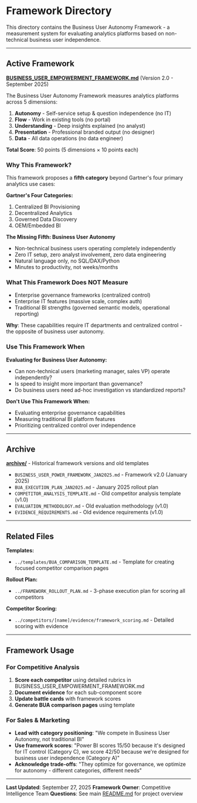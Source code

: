 # Framework Directory

This directory contains the Business User Autonomy Framework - a measurement system for evaluating analytics platforms based on non-technical business user independence.

---

## Active Framework

**[BUSINESS_USER_EMPOWERMENT_FRAMEWORK.md](BUSINESS_USER_EMPOWERMENT_FRAMEWORK.md)** (Version 2.0 - September 2025)

The Business User Autonomy Framework measures analytics platforms across 5 dimensions:
1. **Autonomy** - Self-service setup & question independence (no IT)
2. **Flow** - Work in existing tools (no portal)
3. **Understanding** - Deep insights explained (no analyst)
4. **Presentation** - Professional branded output (no designer)
5. **Data** - All data operations (no data engineer)

**Total Score**: 50 points (5 dimensions × 10 points each)

### Why This Framework?

This framework proposes a **fifth category** beyond Gartner's four primary analytics use cases:

**Gartner's Four Categories:**
1. Centralized BI Provisioning
2. Decentralized Analytics
3. Governed Data Discovery
4. OEM/Embedded BI

**The Missing Fifth: Business User Autonomy**
- Non-technical business users operating completely independently
- Zero IT setup, zero analyst involvement, zero data engineering
- Natural language only, no SQL/DAX/Python
- Minutes to productivity, not weeks/months

### What This Framework Does NOT Measure

- Enterprise governance frameworks (centralized control)
- Enterprise IT features (massive scale, complex auth)
- Traditional BI strengths (governed semantic models, operational reporting)

**Why**: These capabilities require IT departments and centralized control - the opposite of business user autonomy.

### Use This Framework When

**Evaluating for Business User Autonomy:**
- Can non-technical users (marketing manager, sales VP) operate independently?
- Is speed to insight more important than governance?
- Do business users need ad-hoc investigation vs standardized reports?

**Don't Use This Framework When:**
- Evaluating enterprise governance capabilities
- Measuring traditional BI platform features
- Prioritizing centralized control over independence

---

## Archive

**[archive/](archive/)** - Historical framework versions and old templates

- `BUSINESS_USER_POWER_FRAMEWORK_JAN2025.md` - Framework v2.0 (January 2025)
- `BUA_EXECUTION_PLAN_JAN2025.md` - January 2025 rollout plan
- `COMPETITOR_ANALYSIS_TEMPLATE.md` - Old competitor analysis template (v1.0)
- `EVALUATION_METHODOLOGY.md` - Old evaluation methodology (v1.0)
- `EVIDENCE_REQUIREMENTS.md` - Old evidence requirements (v1.0)

---

## Related Files

**Templates:**
- `../templates/BUA_COMPARISON_TEMPLATE.md` - Template for creating focused competitor comparison pages

**Rollout Plan:**
- `../FRAMEWORK_ROLLOUT_PLAN.md` - 3-phase execution plan for scoring all competitors

**Competitor Scoring:**
- `../competitors/[name]/evidence/framework_scoring.md` - Detailed scoring with evidence

---

## Framework Usage

### For Competitive Analysis

1. **Score each competitor** using detailed rubrics in BUSINESS_USER_EMPOWERMENT_FRAMEWORK.md
2. **Document evidence** for each sub-component score
3. **Update battle cards** with framework scores
4. **Generate BUA comparison pages** using template

### For Sales & Marketing

- **Lead with category positioning**: "We compete in Business User Autonomy, not traditional BI"
- **Use framework scores**: "Power BI scores 15/50 because it's designed for IT control (Category C), we score 42/50 because we're designed for business user independence (Category A)"
- **Acknowledge trade-offs**: "They optimize for governance, we optimize for autonomy - different categories, different needs"

---

**Last Updated**: September 27, 2025
**Framework Owner**: Competitive Intelligence Team
**Questions**: See main [README.md](../README.md) for project overview